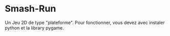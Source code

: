 # Smash-Run
Un Jeu 2D de type "plateforme".
Pour fonctionner, vous devez avec instaler python et la library pygame.
